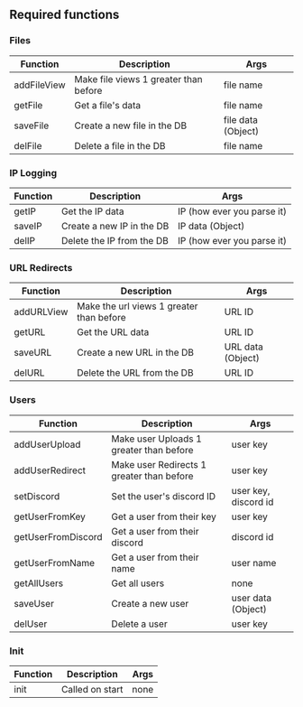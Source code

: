 ## Required functions

### Files
| Function | Description | Args |
| - | - | - |
| addFileView | Make file views 1 greater than before | file name |
| getFile | Get a file's data | file name |
| saveFile | Create a new file in the DB | file data (Object) |
| delFile | Delete a file in the DB | file name |

### IP Logging
| Function | Description | Args |
| - | - | - |
| getIP | Get the IP data | IP (how ever you parse it) |
| saveIP | Create a new IP in the DB | IP data (Object) |
| delIP | Delete the IP from the DB | IP (how ever you parse it) |

### URL Redirects
| Function | Description | Args |
| - | - | - |
| addURLView | Make the url views 1 greater than before | URL ID |
| getURL | Get the URL data | URL ID |
| saveURL | Create a new URL in the DB | URL data (Object) |
| delURL | Delete the URL from the DB | URL ID |

### Users
| Function | Description | Args |
| - | - | - |
| addUserUpload | Make user Uploads 1 greater than before | user key |
| addUserRedirect | Make user Redirects 1 greater than before | user key |
| setDiscord | Set the user's discord ID | user key, discord id |
| getUserFromKey | Get a user from their key | user key |
| getUserFromDiscord | Get a user from their discord | discord id |
| getUserFromName | Get a user from their name | user name | 
| getAllUsers | Get all users | none |
| saveUser | Create a new user | user data (Object) |
| delUser | Delete a user | user key |

### Init
| Function | Description | Args |
| - | - | - |
| init | Called on start | none |